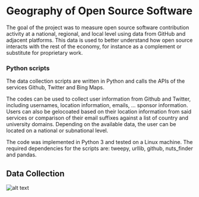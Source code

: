 # Geography of Open Source Software

The goal of the project was to measure open source software contribution activity at a national, regional, and local level using data from GitHub and adjacent platforms. This data is used to better understand how open source interacts with the rest of the economy, for instance as a complement or substitute for proprietary work.

### Python scripts
The data collection scripts are written in Python and calls the APIs of the services Github, Twitter and Bing Maps.

The codes can be used to collect user information from Github and Twitter, including usernames, location information, emails, ... sponsor information. Users can also be gelocoated based on their location information from said services or comparison of their email suffixes against a list of country and university domains. Depending on the available data, the user can be located on a national or subnational level.

The code was implemented in Python 3 and tested on a Linux machine. The required dependencies for the scripts are: tweepy, urllib, github, nuts_finder and pandas.


## Data Collection


![alt text](https://github.com/n1tecki/Geography-of-Open-Source-Software/blob/main/DFD.jpg?raw=true)



